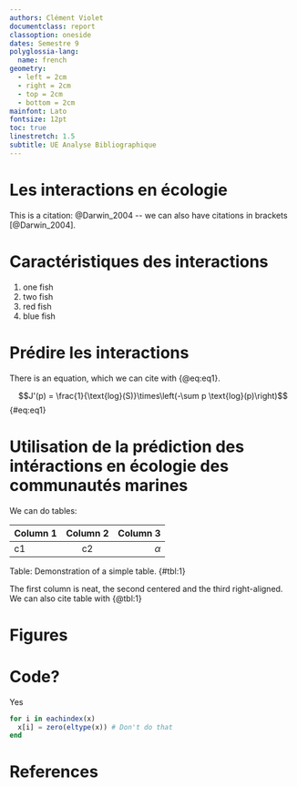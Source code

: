 ```yaml
---
authors: Clément Violet
documentclass: report
classoption: oneside
dates: Semestre 9
polyglossia-lang:
  name: french
geometry:
  - left = 2cm
  - right = 2cm
  - top = 2cm
  - bottom = 2cm
mainfont: Lato
fontsize: 12pt
toc: true
linestretch: 1.5
subtitle: UE Analyse Bibliographique
---
```


# Les interactions en écologie

This is a citation: @Darwin_2004 -- we can also have citations in brackets [@Darwin_2004].

# Caractéristiques des interactions

1. one fish
2. two fish
3. red fish
4. blue fish

# Prédire les interactions

There is an equation, which we can cite with {@eq:eq1}.

$$J'(p) = \frac{1}{\text{log}(S)}\times\left(-\sum p \text{log}(p)\right)$$ {#eq:eq1}

# Utilisation de la prédiction des intéractions en écologie des communautés marines

We can do tables:

| Column 1 | Column 2 |      Column 3    |
| -------- | :-------:| ---------------: |
| c1       |    c2    |       $\alpha$   |

Table: Demonstration of a simple table. {#tbl:1}

The first column is neat, the second centered and the third right-aligned. We can also cite table with {@tbl:1}

# Figures

<!--
![This is the legend of the figure](figures/biomes.png){#fig:biomes}

We can refer to @fig:biomes. 
-->

# Code?

Yes

~~~ julia
for i in eachindex(x)
  x[i] = zero(eltype(x)) # Don't do that
end
~~~

# References

